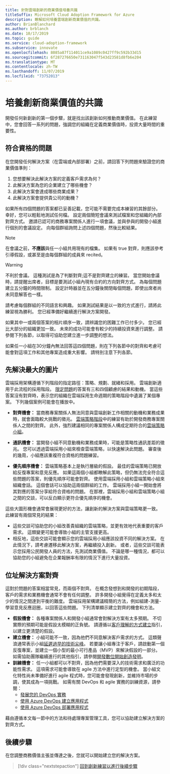 ```yaml
---
title: 針對雲端創新的商業價值培養共識
titleSuffix: Microsoft Cloud Adoption Framework for Azure
description: 瞭解如何培養雲端創新商業價值的共識。
author: BrianBlanchard
ms.author: brblanch
ms.date: 10/17/2019
ms.topic: guide
ms.service: cloud-adoption-framework
ms.subservice: innovate
ms.openlocfilehash: 8085a87f114011ce9a1089c0427ff9c592b33d15
ms.sourcegitcommit: 6f287276650e731163047f543d23581d8fb6e204
ms.translationtype: MT
ms.contentlocale: zh-TW
ms.lasthandoff: 11/07/2019
ms.locfileid: "73752013"
---
```

# <a name="build-consensus-on-the-business-value-of-innovation"></a>培養創新商業價值的共識

開發任何新創新的第一個步驟，就是找出該創新如何推動商業價值。 在此練習中，您會回答一系列的問題，強調您的組織在定義商業價值時，投資大量時間的重要性。

## <a name="qualifying-questions"></a>符合資格的問題

在您開發任何解決方案（在雲端或內部部署）之前，請回答下列問題來驗證您的商業價值準則：

1. 您想要解決此解決方案的定義客戶需求為何？
1. 此解決方案為您的企業建立了哪些機會？
1. 此解決方案會達成哪些商業成果？
1. 此解決方案會提供貴公司的動機？

如果所有四個問題的答案都已妥善記載，您可能不需要完成本練習的其餘部分。 幸好，您可以輕鬆地測試任何檔。 設定兩個簡短會議來測試檔案和您組織的內部對齊方式。 邀請已認可的商務專案關係人進行一項會議，並與參與的開發小組進行個別的會議設定。 向每個群組詢問上述四個問題，然後比較結果。

> [!NOTE]
> 在會議之前，**不應該**與任一小組共用現有的檔集。 如果有 true 對齊，則應該參考引導假設，或甚至是由每個群組的成員來 recited。

<!-- -->

> [!WARNING]
> 不利於會議。 這種測試是為了判斷對齊;這不是對齊建立的練習。 當您開始會議時，請提醒出席者，目標是要測試小組內現有合約的方向對齊方式。 為每個問題建立五分鐘的時間限制。 設定計時器並在五分鐘後關閉每個問題，即使出席者尚未同意解答也一樣。

請考慮每個群組的不同語言和興趣。 如果測試結果是以一致的方式進行，請將此練習視為勝利。 您已經準備好繼續進行解決方案開發。

如果其中一或兩個答案的相片順序一致，請辨識您的困難工作已付多少。 您已經比大部分的組織更加一致。 未來的成功可能會有較少的持續投資來進行調整。 請參閱下列各節，以取得可協助您建立進一步調整的想法。

如果任一小組在30分鐘內無法回答這四個問題，則在下列各節中的對齊和考慮可能會對這項工作和其他專案造成重大影響。 請特別注意下列各節。

## <a name="address-the-big-picture-first"></a>先解決最大的圖片

雲端採用架構遵循下列階段的指定路徑：策略、規劃、就緒和採用。 雲端創新適用于此流程的採用階段。 [限定問題](#qualifying-questions)的答案有三和四個顧慮的結果和動機。 當這些答案沒有對齊時，表示您的組織在雲端採用生命週期的策略階段中遺漏了某個專案。 下列幾個案例可能會在播放中。

- **對齊機會：** 當商務專案關係人無法同意與雲端創新工作相關的動機和業務成果時，就會面臨較大挑戰的徵兆。 [雲端策略階段](../strategy/index.md)中的練習有助於開發商務專案關係人之間的對齊。 此外，強烈建議相同的專案關係人構成定期符合的[雲端策略小組](../organize/cloud-strategy.md)。

- **通訊機會：** 當開發小組不同意動機和業務成果時，可能是策略性通訊差距的徵兆。 您可以透過雲端採用小組來檢查雲端策略，以快速解決此問題。 審查後的幾周，小組應該重複符合資格的問題練習。

- **優先順序機會：** 雲端策略基本上是執行層級的假設。 最佳的雲端策略已開放給反復專案和意見反應。 如果這兩個小組都瞭解此策略，但仍無法完全符合這些問題的答案，則優先順序可能會對齊。 使用雲端採用小組和雲端策略小組來組織會話。 這個會話可以協助這兩個群組的工作。 雲端採用小組一開始會將其對應的答案分享給符合資格的問題。 在那裡，雲端採用小組和雲端策略小組之間的交談，可以反白顯示更符合優先順序的機會。

這些大圖形機會通常會展現更好的方法，讓創新的解決方案與雲端策略更一致。 此練習有兩個常見的結果：

- 這些交談可協助您的小組改善貴組織的雲端策略，並更有效地代表重要的客戶需求。 這類變更可能會導致小組的主管支援更高。
- 相反地，這些交談可能會顯示您的雲端採用小組應該投資不同的解決方案。 在此情況下，請考慮遷移此解決方案，再繼續投入創新。 或者，這些交談可能表示您採用公民開發人員的方法，先測試商業價值。 不論是哪一種情況，都可以協助您的小組避免在企業報酬率有限的情況下進行大量投資。

## <a name="address-solution-alignment"></a>位址解決方案對齊

這對於問題的答案相當常見，而兩個不對齊。 在概念發想到和開發的初期階段，客戶的需求和業務機會通常不會有任何調整。 許多開發小組覺得在定義太多和太少的情況之間達到平衡的難度。 雲端採用架構建議精簡的方法，例如組建-測量-學習意見反應迴圈，以回答這些問題。 下列清單顯示建立對齊的機會和方法。

- **假設機會：** 各種專案關係人和開發小組通常會對解決方案有太多預期。 不切實際的預期可能是假設太模糊的正負號。 請遵循以[客戶理解的方式建立](./considerations/build.md)指引，以建立更清楚的假設。
- **建立機會：** 小組可能不一致，因為他們不同意解決客戶需求的方式。 這類聲浪通常表示小組[延遲過早的技術尖峰](./considerations/build.md#reduce-complexity-and-delay-technical-spikes)。 若要讓小組專注于客戶，請啟動第一個反復專案，並建立一個小型的最小可行產品（MVP）來解決假設的一部分。 如需協助團隊繼續進行的其他指引，請參閱[開發數位開始創造發明](./considerations/invention.md)。
- **訓練機會：** 任一小組都可以不對齊，因為他們需要深入的技術需求和廣泛的功能性需求。 這項需求可能會導致在 agile 方法中進行定型的機會。 當小組文化特性尚未準備好進行 agile 程式時，您可能會發現創新，並維持市場的步調，使其成為一項挑戰。  如需有關 DevOps 和 agile 實務的訓練資源，請參閱：
  - [發展您的 DevOps 實務](https://docs.microsoft.com/learn/paths/evolve-your-devops-practices)
  - [使用 Azure DevOps 建立應用程式](https://docs.microsoft.com/learn/paths/build-applications-with-azure-devops)
  - [使用 Azure DevOps 部署應用程式](https://docs.microsoft.com/learn/paths/deploy-applications-with-azure-devops)

藉由遵循本文每一節中的方法和待處理專案管理工具，您可以協助建立解決方案的對齊方式。

## <a name="next-steps"></a>後續步驟

在您調整商務價值主張並傳達之後，您就可以開始建立您的解決方案。

> [!div class="nextstepaction"]
> [回到創新練習以進行後續步驟](./index.md)
